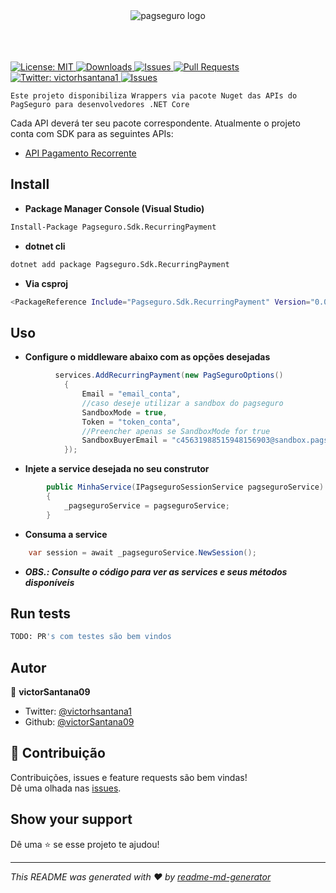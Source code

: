 <div align="center">
  <img align="center"
    src="https://assets.pagseguro.com.br/access-fe/v0.1/_next/static/56cc59eb846acee7db86812a5278d6ba.svg"
    alt="pagseguro logo">
</div>

<br />
<br />
<br />

<p>
  <a href="#" target="_blank">
    <img alt="License: MIT" src="https://img.shields.io/badge/License-MIT-yellow.svg" />
  </a>
  <a href="#" target="_blank">
    <img alt="Downloads"
      src="https://img.shields.io/github/downloads/victorSantana09/pagseguro-dotnet-sdk/total.svg?style=flat" />
  </a>
  <a href="#" target="_blank">
    <img alt="Issues"
      src="https://img.shields.io/github/issues-raw/victorSantana09/pagseguro-dotnet-sdk.svg?maxAge=25000" />
  </a>
  <a href="#" target="_blank">
    <img alt="Pull Requests"
      src="https://img.shields.io/github/issues-pr/victorSantana09/pagseguro-dotnet-sdk.svg?style=flat" />
  </a>
  <a href="https://twitter.com/victorhsantana1" target="_blank">
    <img alt="Twitter: victorhsantana1" src="https://img.shields.io/twitter/follow/victorhsantana1.svg?style=social" />
  </a>
  <a href="#" target="_blank">
    <img alt="Issues" src="https://badges.frapsoft.com/os/v1/open-source.svg?v=103" />
  </a>
</p>


```
Este projeto disponibiliza Wrappers via pacote Nuget das APIs do PagSeguro para desenvolvedores .NET Core
```
Cada API deverá ter seu pacote correspondente. Atualmente o projeto conta com SDK para as seguintes APIs:
* [API Pagamento Recorrente](https://dev.pagseguro.uol.com.br/docs/pagamento-recorrente)


## Install

* **Package Manager Console (Visual Studio)**
```sh
Install-Package Pagseguro.Sdk.RecurringPayment
```

* **dotnet cli**
```sh
dotnet add package Pagseguro.Sdk.RecurringPayment
```

* **Via csproj**
```sh
<PackageReference Include="Pagseguro.Sdk.RecurringPayment" Version="0.0.2" />
```



## Uso
* **Configure o middleware abaixo com as opções desejadas**

```csharp
          services.AddRecurringPayment(new PagSeguroOptions()
            {
                Email = "email_conta",
                //caso deseje utilizar a sandbox do pagseguro
                SandboxMode = true,
                Token = "token_conta",
                //Preencher apenas se SandboxMode for true
                SandboxBuyerEmail = "c45631988515948156903@sandbox.pagseguro.com.br"
            });
```
* **Injete a service desejada no seu construtor**

```csharp
        public MinhaService(IPagseguroSessionService pagseguroService)
        {
            _pagseguroService = pagseguroService;
        }
```

* **Consuma a service**

```csharp
    var session = await _pagseguroService.NewSession();
```
* **_OBS.: Consulte o código para ver as services e seus métodos disponíveis_**

## Run tests

```sh
TODO: PR's com testes são bem vindos
```

## Autor

👤 **victorSantana09**

* Twitter: [@victorhsantana1](https://twitter.com/victorhsantana1)
* Github: [@victorSantana09](https://github.com/victorSantana09)

## 🤝 Contribuição

Contribuições, issues e feature requests são bem vindas!<br />Dê uma olhada nas [issues](https://github.com/victorSantana09/pagseguro-dotnet-sdk/issues). 

## Show your support

Dê uma ⭐️ se esse projeto te ajudou!

***
_This README was generated with ❤️ by [readme-md-generator](https://github.com/kefranabg/readme-md-generator)_

